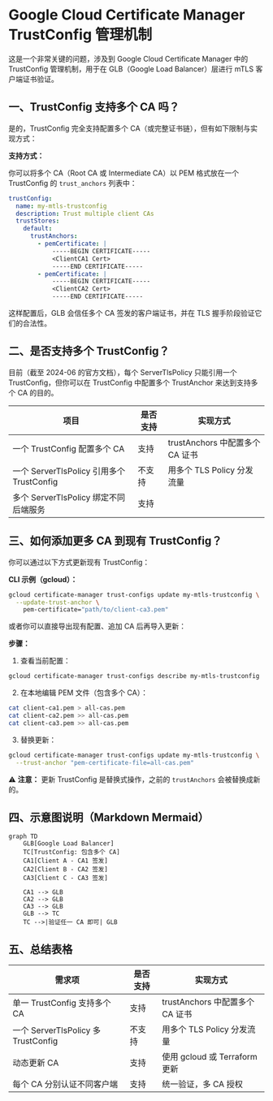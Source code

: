 
# Google Cloud Certificate Manager TrustConfig 管理机制

这是一个非常关键的问题，涉及到 Google Cloud Certificate Manager 中的 TrustConfig 管理机制，用于在 GLB（Google Load Balancer）层进行 mTLS 客户端证书验证。

## 一、TrustConfig 支持多个 CA 吗？

是的，TrustConfig 完全支持配置多个 CA（或完整证书链），但有如下限制与实现方式：

**支持方式：**

你可以将多个 CA（Root CA 或 Intermediate CA）以 PEM 格式放在一个 TrustConfig 的 `trust_anchors` 列表中：

```yaml
trustConfig:
  name: my-mtls-trustconfig
  description: Trust multiple client CAs
  trustStores:
    default:
      trustAnchors:
        - pemCertificate: |
            -----BEGIN CERTIFICATE-----
            <ClientCA1 Cert>
            -----END CERTIFICATE-----
        - pemCertificate: |
            -----BEGIN CERTIFICATE-----
            <ClientCA2 Cert>
            -----END CERTIFICATE-----
```

这样配置后，GLB 会信任多个 CA 签发的客户端证书，并在 TLS 握手阶段验证它们的合法性。

## 二、是否支持多个 TrustConfig？

目前（截至 2024-06 的官方文档），每个 ServerTlsPolicy 只能引用一个 TrustConfig，但你可以在 TrustConfig 中配置多个 TrustAnchor 来达到支持多个 CA 的目的。

| 项目                       | 是否支持                 | 实现方式                               |
| -------------------------- | ------------------------ | -------------------------------------- |
| 一个 TrustConfig 配置多个 CA | 支持                     | trustAnchors 中配置多个 CA 证书         |
| 一个 ServerTlsPolicy 引用多个 TrustConfig | 不支持                   | 用多个 TLS Policy 分发流量              |
| 多个 ServerTlsPolicy 绑定不同后端服务 | 支持                     |                                         |

## 三、如何添加更多 CA 到现有 TrustConfig？

你可以通过以下方式更新现有 TrustConfig：

**CLI 示例（gcloud）：**

```bash
gcloud certificate-manager trust-configs update my-mtls-trustconfig \
  --update-trust-anchor \
    pem-certificate="path/to/client-ca3.pem"
```

或者你可以直接导出现有配置、追加 CA 后再导入更新：

**步骤：**

1.  查看当前配置：

```bash
gcloud certificate-manager trust-configs describe my-mtls-trustconfig
```

2.  在本地编辑 PEM 文件（包含多个 CA）：

```bash
cat client-ca1.pem > all-cas.pem
cat client-ca2.pem >> all-cas.pem
cat client-ca3.pem >> all-cas.pem
```

3.  替换更新：

```bash
gcloud certificate-manager trust-configs update my-mtls-trustconfig \
  --trust-anchor "pem-certificate-file=all-cas.pem"
```

⚠️ **注意：** 更新 TrustConfig 是替换式操作，之前的 `trustAnchors` 会被替换成新的。

## 四、示意图说明（Markdown Mermaid）

```mermaid
graph TD
    GLB[Google Load Balancer]
    TC[TrustConfig: 包含多个 CA]
    CA1[Client A - CA1 签发]
    CA2[Client B - CA2 签发]
    CA3[Client C - CA3 签发]

    CA1 --> GLB
    CA2 --> GLB
    CA3 --> GLB
    GLB --> TC
    TC -->|验证任一 CA 即可| GLB
```

## 五、总结表格

| 需求项                       | 是否支持                 | 实现方式                               |
| -------------------------- | ------------------------ | -------------------------------------- |
| 单一 TrustConfig 支持多个 CA | 支持                     | trustAnchors 中配置多个 CA 证书         |
| 一个 ServerTlsPolicy 多 TrustConfig | 不支持                   | 用多个 TLS Policy 分发流量              |
| 动态更新 CA                 | 支持                     | 使用 gcloud 或 Terraform 更新            |
| 每个 CA 分别认证不同客户端 | 支持                     | 统一验证，多 CA 授权                   |

